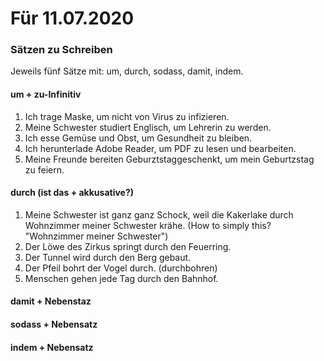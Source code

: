 # Für 11.07.2020

### Sätzen zu Schreiben

Jeweils fünf Sätze mit: um, durch, sodass, damit, indem.

#### um + zu-Infinitiv

1. Ich trage Maske, um nicht von Virus zu infizieren.
2. Meine Schwester studiert Englisch, um Lehrerin zu werden.
3. Ich esse Gemüse und Obst, um Gesundheit zu bleiben.
4. Ich herunterlade Adobe Reader, um PDF zu lesen und bearbeiten.
5. Meine Freunde bereiten Geburztstaggeschenkt, um mein Geburtzstag zu feiern.

#### durch \(ist das + akkusative?\)

1. Meine Schwester ist ganz ganz Schock, weil die Kakerlake durch Wohnzimmer meiner Schwester krähe. \(How to simply this? "Wohnzimmer meiner Schwester"\)
2. Der Löwe des Zirkus springt durch den Feuerring.
3. Der Tunnel wird durch den Berg gebaut.
4. Der Pfeil bohrt der Vogel durch. \(durchbohren\)
5. Menschen gehen jede Tag durch den Bahnhof.

#### damit + Nebenstaz

#### sodass + Nebensatz

#### indem + Nebensatz



